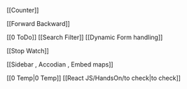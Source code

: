 


[[Counter]]

[[Forward Backward]]



[[0 ToDo]]
[[Search Filter]]
[[Dynamic Form handling]]



[[Stop Watch]]

[[Sidebar , Accodian , Embed maps]]



[[0 Temp|0 Temp]]
[[React JS/HandsOn/to check|to check]]
